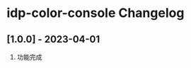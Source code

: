 <!-- Keep a Changelog guide -> https://keepachangelog.com -->

# idp-color-console Changelog

## [1.0.0] - 2023-04-01

1. 功能完成

